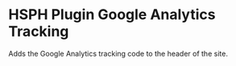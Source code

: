 # HSPH Plugin Google Analytics Tracking

Adds the Google Analytics tracking code to the header of the site.
